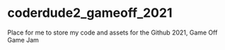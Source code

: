 # coderdude2_gameoff_2021
Place for me to store my code and assets for the Github 2021, Game Off Game Jam
